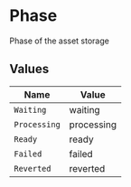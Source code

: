 # Phase

Phase of the asset storage


## Values

| Name         | Value        |
| ------------ | ------------ |
| `Waiting`    | waiting      |
| `Processing` | processing   |
| `Ready`      | ready        |
| `Failed`     | failed       |
| `Reverted`   | reverted     |